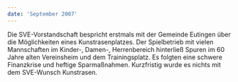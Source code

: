 ```yaml
---
date: 'September 2007'
---
```


Die SVE-Vorstandschaft bespricht erstmals mit der Gemeinde Eutingen über die Möglichkeiten eines Kunstrasenplatzes. Der Spielbetrieb mit vielen Mannschaften im Kinder-, Damen-, Herrenbereich hinterließ Spuren im 60 Jahre alten Vereinsheim und dem Trainingsplatz. Es folgten eine schwere Finanzkrise und heftige Sparmaßnahmen. Kurzfristig wurde es nichts mit dem SVE-Wunsch Kunstrasen.
